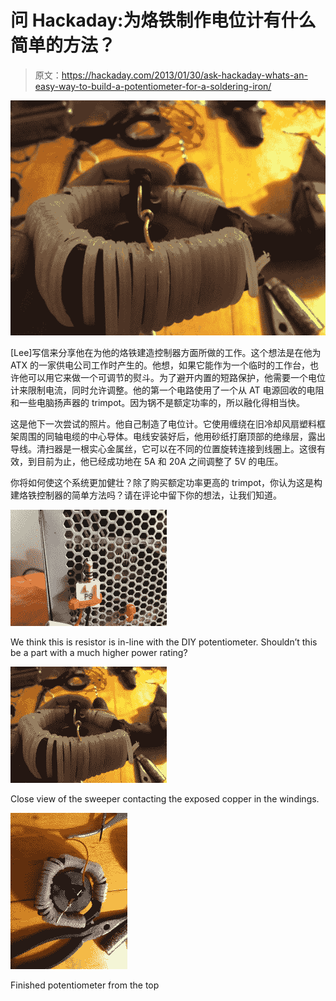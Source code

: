 # 问 Hackaday:为烙铁制作电位计有什么简单的方法？

> 原文：<https://hackaday.com/2013/01/30/ask-hackaday-whats-an-easy-way-to-build-a-potentiometer-for-a-soldering-iron/>

![diy-potentiometer-2](img/2c21f7e7bdc769a1904fde0d768293d4.png)

[Lee]写信来分享他在为他的烙铁建造控制器方面所做的工作。这个想法是在他为 ATX 的一家供电公司工作时产生的。他想，如果它能作为一个临时的工作台，也许他可以用它来做一个可调节的熨斗。为了避开内置的短路保护，他需要一个电位计来限制电流，同时允许调整。他的第一个电路使用了一个从 AT 电源回收的电阻和一些电脑扬声器的 trimpot。因为锅不是额定功率的，所以融化得相当快。

这是他下一次尝试的照片。他自己制造了电位计。它使用缠绕在旧冷却风扇塑料框架周围的同轴电缆的中心导体。电线安装好后，他用砂纸打磨顶部的绝缘层，露出导线。清扫器是一根实心金属丝，它可以在不同的位置旋转连接到线圈上。这很有效，到目前为止，他已经成功地在 5A 和 20A 之间调整了 5V 的电压。

你将如何使这个系统更加健壮？除了购买额定功率更高的 trimpot，你认为这是构建烙铁控制器的简单方法吗？请在评论中留下你的想法，让我们知道。

[![](img/9149d9a434555a5fc965fec1de789435.png)](https://hackaday.com/2013/01/30/ask-hackaday-whats-an-easy-way-to-build-a-potentiometer-for-a-soldering-iron/diy-potentiometer-1/)

We think this is resistor is in-line with the DIY potentiometer. Shouldn’t this be a part with a much higher power rating?

[![](img/b587494dc2775b863840697c04015901.png)](https://hackaday.com/2013/01/30/ask-hackaday-whats-an-easy-way-to-build-a-potentiometer-for-a-soldering-iron/diy-potentiometer-2/)

Close view of the sweeper contacting the exposed copper in the windings.

[![](img/d096efa2bfe1ef6bad84a4cc9eda4686.png)](https://hackaday.com/2013/01/30/ask-hackaday-whats-an-easy-way-to-build-a-potentiometer-for-a-soldering-iron/diy-potentiometer-3/)

Finished potentiometer from the top